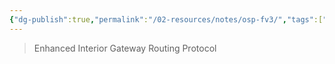 ```yaml
---
{"dg-publish":true,"permalink":"/02-resources/notes/osp-fv3/","tags":["netzwerk/protocol"],"noteIcon":"","updated":"2025-07-12T13:31:41.000+02:00"}
---
```


>Enhanced Interior Gateway Routing Protocol